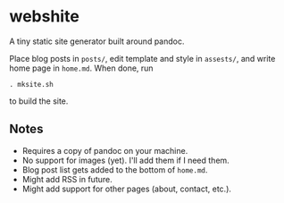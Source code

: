 # webshite

A tiny static site generator built around pandoc.

Place blog posts in `posts/`, edit template and style in `assests/`, and write home page in `home.md`. When done, run

```
. mksite.sh
```

to build the site.

## Notes
- Requires a copy of pandoc on your machine.
- No support for images (yet). I'll add them if I need them.
- Blog post list gets added to the bottom of `home.md`.
- Might add RSS in future.
- Might add support for other pages (about, contact, etc.).
